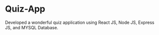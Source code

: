 # Quiz-App
Developed a wonderful quiz application using React JS, Node JS, Express JS, and MYSQL Database.
